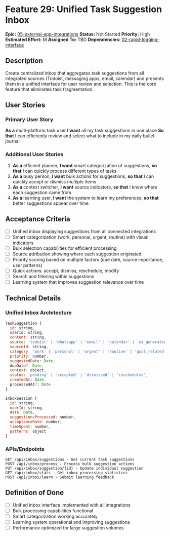 # Feature 29: Unified Task Suggestion Inbox

**Epic:** [05-external-app-integrations](../epics/05-external-app-integrations.md)
**Status:** Not Started
**Priority:** High
**Estimated Effort:** M
**Assigned To:** TBD
**Dependencies:** [02-rapid-logging-interface](02-rapid-logging-interface.md)

## Description

Create centralized inbox that aggregates task suggestions from all integrated sources (Todoist, messaging apps, email, calendar) and presents them in a unified interface for user review and selection. This is the core feature that eliminates task fragmentation.

## User Stories

### Primary User Story
**As a** multi-platform task user
**I want** all my task suggestions in one place
**So that** I can efficiently review and select what to include in my daily bullet journal

### Additional User Stories
1. **As a** efficient planner, **I want** smart categorization of suggestions, **so that** I can quickly process different types of tasks
2. **As a** busy person, **I want** bulk actions for suggestions, **so that** I can quickly accept or dismiss multiple items
3. **As a** context switcher, **I want** source indicators, **so that** I know where each suggestion came from
4. **As a** learning user, **I want** the system to learn my preferences, **so that** better suggestions appear over time

## Acceptance Criteria

- [ ] Unified inbox displaying suggestions from all connected integrations
- [ ] Smart categorization (work, personal, urgent, routine) with visual indicators
- [ ] Bulk selection capabilities for efficient processing
- [ ] Source attribution showing where each suggestion originated
- [ ] Priority scoring based on multiple factors (due date, source importance, user patterns)
- [ ] Quick actions: accept, dismiss, reschedule, modify
- [ ] Search and filtering within suggestions
- [ ] Learning system that improves suggestion relevance over time

## Technical Details

### Unified Inbox Architecture
```javascript
TaskSuggestion {
  id: string,
  userId: string,
  content: string,
  source: 'todoist' | 'whatsapp' | 'email' | 'calendar' | 'ai_generated',
  sourceId: string,
  category: 'work' | 'personal' | 'urgent' | 'routine' | 'goal_related',
  priority: number,
  suggestedDate: Date,
  dueDate?: Date,
  context: object,
  status: 'pending' | 'accepted' | 'dismissed' | 'rescheduled',
  createdAt: Date,
  processedAt?: Date
}

InboxSession {
  id: string,
  userId: string,
  date: Date,
  suggestionsProcessed: number,
  acceptanceRate: number,
  timeSpent: number,
  patterns: object
}
```

### APIs/Endpoints
```
GET /api/inbox/suggestions - Get current task suggestions
POST /api/inbox/process - Process bulk suggestion actions
PUT /api/inbox/suggestion/{id} - Update individual suggestion
GET /api/inbox/stats - Get inbox processing statistics
POST /api/inbox/learn - Submit learning feedback
```

## Definition of Done

- [ ] Unified inbox interface implemented with all integrations
- [ ] Bulk processing capabilities functional
- [ ] Smart categorization working accurately
- [ ] Learning system operational and improving suggestions
- [ ] Performance optimized for large suggestion volumes